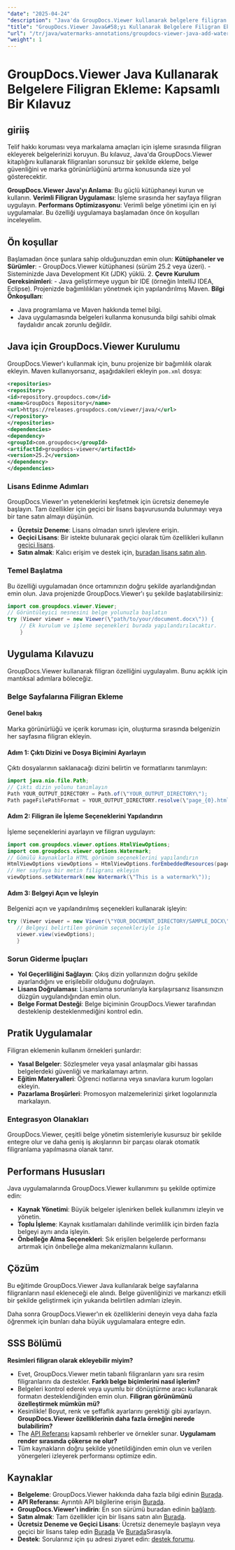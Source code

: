```yaml
---
"date": "2025-04-24"
"description": "Java'da GroupDocs.Viewer kullanarak belgelere filigran eklemeyi öğrenin. Bu adım adım eğitimle belge güvenliğini ve markalamayı geliştirin."
"title": "GroupDocs.Viewer Java&#58;yı Kullanarak Belgelere Filigran Ekleme Kapsamlı Bir Kılavuz"
"url": "/tr/java/watermarks-annotations/groupdocs-viewer-java-add-watermark-documents/"
"weight": 1
---
```


# GroupDocs.Viewer Java Kullanarak Belgelere Filigran Ekleme: Kapsamlı Bir Kılavuz

## giriiş

Telif hakkı koruması veya markalama amaçları için işleme sırasında filigran ekleyerek belgelerinizi koruyun. Bu kılavuz, Java'da GroupDocs.Viewer kitaplığını kullanarak filigranları sorunsuz bir şekilde ekleme, belge güvenliğini ve marka görünürlüğünü artırma konusunda size yol gösterecektir.

**GroupDocs.Viewer Java'yı Anlama**: 
Bu güçlü kütüphaneyi kurun ve kullanın.
**Verimli Filigran Uygulaması**: 
İşleme sırasında her sayfaya filigran uygulayın.
**Performans Optimizasyonu**: Verimli belge yönetimi için en iyi uygulamalar.
Bu özelliği uygulamaya başlamadan önce ön koşulları inceleyelim.
## Ön koşullar
Başlamadan önce şunlara sahip olduğunuzdan emin olun:
**Kütüphaneler ve Sürümler**:
	- GroupDocs.Viewer kütüphanesi (sürüm 25.2 veya üzeri).
	- Sisteminizde Java Development Kit (JDK) yüklü. 
2. **Çevre Kurulum Gereksinimleri**:
	- Java geliştirmeye uygun bir IDE (örneğin IntelliJ IDEA, Eclipse).
	Projenizde bağımlılıkları yönetmek için yapılandırılmış Maven.
**Bilgi Önkoşulları**:
- Java programlama ve Maven hakkında temel bilgi.
- Java uygulamasında belgeleri kullanma konusunda bilgi sahibi olmak faydalıdır ancak zorunlu değildir.
## Java için GroupDocs.Viewer Kurulumu
GroupDocs.Viewer'ı kullanmak için, bunu projenize bir bağımlılık olarak ekleyin. Maven kullanıyorsanız, aşağıdakileri ekleyin `pom.xml` dosya:
```xml
<repositories>
<repository>
<id>repository.groupdocs.com</id>
<name>GroupDocs Repository</name>
<url>https://releases.groupdocs.com/viewer/java/</url>
</repository>
</repositories>
<dependencies>
<dependency>
<groupId>com.groupdocs</groupId>
<artifactId>groupdocs-viewer</artifactId>
<version>25.2</version>
</dependency>
</dependencies>
```

### Lisans Edinme Adımları
GroupDocs.Viewer'ın yeteneklerini keşfetmek için ücretsiz denemeyle başlayın. Tam özellikler için geçici bir lisans başvurusunda bulunmayı veya bir tane satın almayı düşünün.
- **Ücretsiz Deneme**: Lisans olmadan sınırlı işlevlere erişin.
- **Geçici Lisans**: Bir istekte bulunarak geçici olarak tüm özellikleri kullanın [geçici lisans](https://purchase.groupdocs.com/temporary-license/).
- **Satın almak**: Kalıcı erişim ve destek için, [buradan lisans satın alın](https://purchase.groupdocs.com/buy).
### Temel Başlatma
Bu özelliği uygulamadan önce ortamınızın doğru şekilde ayarlandığından emin olun. Java projenizde GroupDocs.Viewer'ı şu şekilde başlatabilirsiniz:
```java
import com.groupdocs.viewer.Viewer;
// Görüntüleyici nesnesini belge yolunuzla başlatın
try (Viewer viewer = new Viewer(\"path/to/your/document.docx\")) {
	// Ek kurulum ve işleme seçenekleri burada yapılandırılacaktır.
	}
```

## Uygulama Kılavuzu
GroupDocs.Viewer kullanarak filigran özelliğini uygulayalım. Bunu açıklık için mantıksal adımlara böleceğiz.
### Belge Sayfalarına Filigran Ekleme
#### Genel bakış
Marka görünürlüğü ve içerik koruması için, oluşturma sırasında belgenizin her sayfasına filigran ekleyin.
#### Adım 1: Çıktı Dizini ve Dosya Biçimini Ayarlayın
Çıktı dosyalarının saklanacağı dizini belirtin ve formatlarını tanımlayın:
```java
import java.nio.file.Path;
// Çıktı dizin yolunu tanımlayın
Path YOUR_OUTPUT_DIRECTORY = Path.of(\"YOUR_OUTPUT_DIRECTORY\");
Path pageFilePathFormat = YOUR_OUTPUT_DIRECTORY.resolve(\"page_{0}.html\");
```
#### Adım 2: Filigran ile İşleme Seçeneklerini Yapılandırın
İşleme seçeneklerini ayarlayın ve filigran uygulayın:
```java
import com.groupdocs.viewer.options.HtmlViewOptions;
import com.groupdocs.viewer.options.Watermark;
// Gömülü kaynaklarla HTML görünüm seçeneklerini yapılandırın
HtmlViewOptions viewOptions = HtmlViewOptions.forEmbeddedResources(pageFilePathFormat);
// Her sayfaya bir metin filigranı ekleyin
viewOptions.setWatermark(new Watermark(\"This is a watermark\"));
```

#### Adım 3: Belgeyi Açın ve İşleyin
Belgenizi açın ve yapılandırılmış seçenekleri kullanarak işleyin:
```java
try (Viewer viewer = new Viewer(\"YOUR_DOCUMENT_DIRECTORY/SAMPLE_DOCX\")) {
   // Belgeyi belirtilen görünüm seçenekleriyle işle
   viewer.view(viewOptions);
   }
```

### Sorun Giderme İpuçları
- **Yol Geçerliliğini Sağlayın**: Çıkış dizin yollarınızın doğru şekilde ayarlandığını ve erişilebilir olduğunu doğrulayın.
- **Lisans Doğrulaması**: Lisanslama sorunlarıyla karşılaşırsanız lisansınızın düzgün uygulandığından emin olun.
- **Belge Format Desteği**: Belge biçiminin GroupDocs.Viewer tarafından desteklenip desteklenmediğini kontrol edin.
## Pratik Uygulamalar
Filigran eklemenin kullanım örnekleri şunlardır:
- **Yasal Belgeler**: 
Sözleşmeler veya yasal anlaşmalar gibi hassas belgelerdeki güvenliği ve markalamayı artırın.
- **Eğitim Materyalleri**: 
Öğrenci notlarına veya sınavlara kurum logoları ekleyin.
- **Pazarlama Broşürleri**: Promosyon malzemelerinizi şirket logolarınızla markalayın.
### Entegrasyon Olanakları
GroupDocs.Viewer, çeşitli belge yönetim sistemleriyle kusursuz bir şekilde entegre olur ve daha geniş iş akışlarının bir parçası olarak otomatik filigranlama yapılmasına olanak tanır.
## Performans Hususları
Java uygulamalarında GroupDocs.Viewer kullanımını şu şekilde optimize edin:
- **Kaynak Yönetimi**: Büyük belgeler işlenirken bellek kullanımını izleyin ve yönetin.
- **Toplu İşleme**: Kaynak kısıtlamaları dahilinde verimlilik için birden fazla belgeyi aynı anda işleyin.
- **Önbelleğe Alma Seçenekleri**: Sık erişilen belgelerde performansı artırmak için önbelleğe alma mekanizmalarını kullanın.
## Çözüm
Bu eğitimde GroupDocs.Viewer Java kullanılarak belge sayfalarına filigranların nasıl ekleneceği ele alındı. Belge güvenliğinizi ve markanızı etkili bir şekilde geliştirmek için yukarıda belirtilen adımları izleyin.

Daha sonra GroupDocs.Viewer'ın ek özelliklerini deneyin veya daha fazla öğrenmek için bunları daha büyük uygulamalara entegre edin.
## SSS Bölümü
**Resimleri filigran olarak ekleyebilir miyim?**
- Evet, GroupDocs.Viewer metin tabanlı filigranların yanı sıra resim filigranlarını da destekler.
**Farklı belge biçimlerini nasıl işlerim?**
- Belgeleri kontrol ederek veya uyumlu bir dönüştürme aracı kullanarak formatın desteklendiğinden emin olun.
**Filigran görünümünü özelleştirmek mümkün mü?**
- Kesinlikle! Boyut, renk ve şeffaflık ayarlarını gerektiği gibi ayarlayın.
**GroupDocs.Viewer özelliklerinin daha fazla örneğini nerede bulabilirim?**
- The [API Referansı](https://reference.groupdocs.com/viewer/java/) kapsamlı rehberler ve örnekler sunar.
**Uygulamam render sırasında çökerse ne olur?**
- Tüm kaynakların doğru şekilde yönetildiğinden emin olun ve verilen yönergeleri izleyerek performansı optimize edin.

## Kaynaklar
- **Belgeleme**: GroupDocs.Viewer hakkında daha fazla bilgi edinin [Burada](https://docs.groupdocs.com/viewer/java/).
- **API Referansı**: Ayrıntılı API bilgilerine erişin [Burada](https://reference.groupdocs.com/viewer/java/).
- **GroupDocs.Viewer'ı indirin**: En son sürümü buradan edinin [bağlantı](https://releases.groupdocs.com/viewer/java/).
- **Satın almak**: Tam özellikler için bir lisans satın alın [Burada](https://purchase.groupdocs.com/buy).
- **Ücretsiz Deneme ve Geçici Lisans**: Ücretsiz denemeyle başlayın veya geçici bir lisans talep edin [Burada](https://releases.groupdocs.com/viewer/java/) Ve [Burada](https://purchase.groupdocs.com/temporary-license/)Sırasıyla.
- **Destek**: Sorularınız için şu adresi ziyaret edin: [destek forumu](https://forum.groupdocs.com/viewer/).